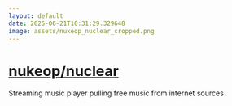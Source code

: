 ```yaml
---
layout: default
date: 2025-06-21T10:31:29.329648
image: assets/nukeop_nuclear_cropped.png
---
```


# [nukeop/nuclear](https://github.com/nukeop/nuclear)

Streaming music player pulling free music from internet sources
